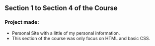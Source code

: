 ## Section 1 to Section 4 of the Course

### Project made:
* Personal Site with a little of my personal information.
* This section of the course was only focus on HTML and basic CSS.
